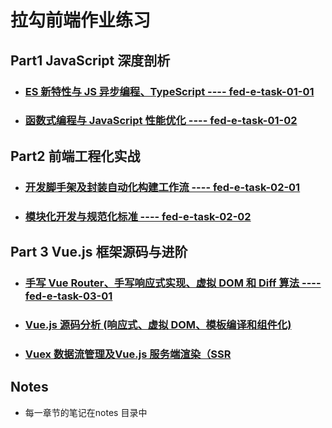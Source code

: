 # 拉勾前端作业练习


## Part1 JavaScript 深度剖析
+ ### [ES 新特性与 JS 异步编程、TypeScript ---- fed-e-task-01-01](https://github.com/jason-answer/fed-e-task/tree/master/fed-e-task-01-01)

+ ### [函数式编程与 JavaScript 性能优化 ---- fed-e-task-01-02](https://github.com/jason-answer/fed-e-task/tree/master/fed-e-task-01-02)

## Part2 前端工程化实战
+ ### [开发脚手架及封装自动化构建工作流 ---- fed-e-task-02-01](https://github.com/jason-answer/fed-e-task/tree/master/fed-e-task-02-01)
+ ### [模块化开发与规范化标准 ---- fed-e-task-02-02](https://github.com/jason-answer/fed-e-task/tree/master/fed-e-task-02-02) 

## Part 3 Vue.js 框架源码与进阶
+ ### [手写 Vue Router、手写响应式实现、虚拟 DOM 和 Diff 算法 ---- fed-e-task-03-01](https://github.com/jason-answer/fed-e-task/tree/master/fed-e-task-03-01) 

+ ### [Vue.js 源码分析 (响应式、虚拟 DOM、模板编译和组件化) ](https://github.com/jason-answer/fed-e-task/tree/master/fed-e-task-03-02) 
  
+  ### [Vuex 数据流管理及Vue.js 服务端渲染（SSR ](https://github.com/jason-answer/fed-e-task/tree/master/fed-e-task-03-03) 


## Notes

* 每一章节的笔记在notes 目录中
